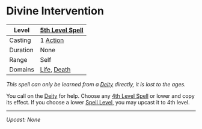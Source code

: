 # Divine Intervention

| Level    | [5th Level Spell](5th%20Level%20Spells.md)                                    |
| -------- | ------------------------------------------------------------------------------ |
| Casting  | 1 [Action](../../../../Game%20Procedures/Core%20Procedures/Action.md)          |
| Duration | None                                                                           |
| Range    | Self                                                                           |
| Domains  | [Life](../../Spell%20Domains/Life.md), [Death](../../Spell%20Domains/Death.md) |

*This spell can only be learned from a [Deity](../../../Deities.md) directly, it is lost to the ages.*

You call on the [Deity](../../../Deities.md) for help. Choose any [4th Level Spell](../Level%204/4th%20Level%20Spells.md) or lower and copy its effect. If you choose a lower [Spell Level](../../Spell%20Level.md), you may upcast it to 4th level.

---
*Upcast: None*
